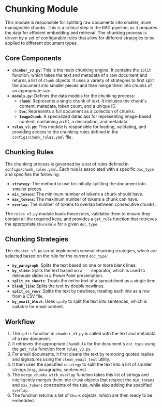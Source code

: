 # Chunking Module

This module is responsible for splitting raw documents into smaller, more manageable chunks. This is a critical step in the RAG pipeline, as it prepares the data for efficient embedding and retrieval. The chunking process is driven by a set of configurable rules that allow for different strategies to be applied to different document types.

## Core Components

- **`chunker_v3.py`**: This is the main chunking engine. It contains the `split` function, which takes the text and metadata of a raw document and returns a list of `Chunk` objects. It uses a variety of strategies to first split the document into smaller pieces and then merge them into chunks of an appropriate size.
- **`models.py`**: Defines the data models for the chunking process:
    - **`Chunk`**: Represents a single chunk of text. It includes the chunk's content, metadata, token count, and a unique ID.
    - **`Doc`**: Represents a full document as a collection of chunks.
    - **`ImageChunk`**: A specialized dataclass for representing image-based content, containing an ID, a description, and metadata.
- **`rules_v3.py`**: This module is responsible for loading, validating, and providing access to the chunking rules defined in the `configs/chunk_rules.yaml` file.

## Chunking Rules

The chunking process is governed by a set of rules defined in `configs/chunk_rules.yaml`. Each rule is associated with a specific `doc_type` and specifies the following:

- **`strategy`**: The method to use for initially splitting the document into smaller pieces.
- **`min_tokens`**: The minimum number of tokens a chunk should have.
- **`max_tokens`**: The maximum number of tokens a chunk can have.
- **`overlap`**: The number of tokens to overlap between consecutive chunks.

The `rules_v3.py` module loads these rules, validates them to ensure they contain all the required keys, and provides a `get_rule` function that retrieves the appropriate `ChunkRule` for a given `doc_type`.

## Chunking Strategies

The `chunker_v3.py` script implements several chunking strategies, which are selected based on the rule for the current `doc_type`:

- **`by_paragraph`**: Splits the text based on one or more blank lines.
- **`by_slide`**: Splits the text based on a `---` separator, which is used to delineate slides in a PowerPoint presentation.
- **`split_on_sheets`**: Treats the entire text of a spreadsheet as a single item.
- **`blank_line`**: Splits the text by double newlines.
- **`split_on_rows`**: Splits the text by newlines, treating each line as a row from a CSV file.
- **`by_email_block`**: Uses `spaCy` to split the text into sentences, which is suitable for email content.

## Workflow

1.  The `split` function in `chunker_v3.py` is called with the text and metadata of a raw document.
2.  It retrieves the appropriate `ChunkRule` for the document's `doc_type` using the `get_rule` function from `rules_v3.py`.
3.  For email documents, it first cleans the text by removing quoted replies and signatures using the `clean_email_text` utility.
4.  It then uses the specified `strategy` to split the text into a list of smaller strings (e.g., paragraphs, sentences).
5.  The `merge_chunks_with_overlap` function takes this list of strings and intelligently merges them into `Chunk` objects that respect the `min_tokens` and `max_tokens` constraints of the rule, while also adding the specified `overlap`.
6.  The function returns a list of `Chunk` objects, which are then ready to be embedded.
